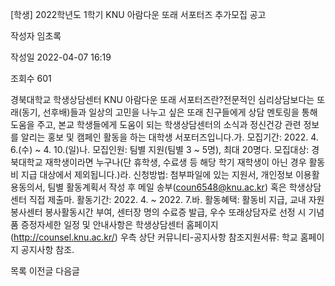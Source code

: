 [학생] 2022학년도 1학기 KNU 아람다운 또래 서포터즈 추가모집 공고



작성자
임초록


작성일
2022-04-07 16:19


조회수
601




﻿경북대학교 학생상담센터 KNU 아람다운 또래 서포터즈란?전문적인 심리상담보다는 또래(동기, 선후배)들과 일상의 고민을 나누고 싶은 또래 친구들에게 상담 멘토링을 통해 도움을 주고, 본교 학생들에게 도움이 되는 학생상담센터의 소식과 정신건강 관련 정보를 알리는 홍보 및 캠페인 활동을 하는 대학생 서포터즈입니다.가. 모집기간: 2022. 4. 6.(수) ~ 4. 10.(일)나. 모집인원: 팀별 지원(팀별 3 ~ 5명), 최대 20명다. 모집대상: 경북대학교 재학생이라면 누구나(단 휴학생, 수료생 등 해당 학기 재학생이 아닌 경우 활동비 지급 대상에서 제외됩니다.)라. 신청방법: 첨부파일에 있는 지원서, 개인정보 이용활용동의서, 팀별 활동계획서 작성 후 메일 송부(coun6548@knu.ac.kr) 혹은 학생상담센터 직접 제출마. 활동기간: 2022. 4. ~ 2022. 7.바. 활동혜택: 활동비 지급, 교내 자원봉사센터 봉사활동시간 부여, 센터장 명의 수료증 발급, 우수 또래상담자로 선정 시 기념품 증정자세한 일정 및 안내사항은 학생상담센터 홈페이지(http://counsel.knu.ac.kr/) 우측 상단 커뮤니티-공지사항 참조지원서류: 학교 홈페이지 공지사항 참조.





목록
이전글
다음글





